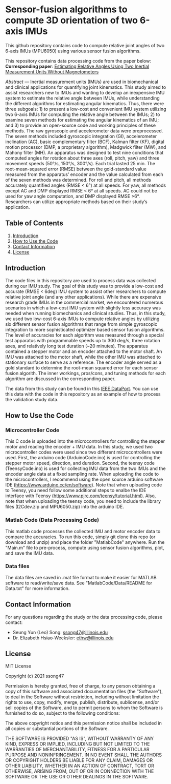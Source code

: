 # Sensor-fusion algorithms to compute 3D orientation of two 6-axis IMUs
This github repository contains code to compute relative joint angles of two 6-axis IMUs (MPU6050) using various sensor fusion algorithms.


This repository contains data processing code from the paper below:
<br> **Corresponding paper**: [Estimating Relative Angles Using Two Inertial Measurement Units Without Magnetometers](https://ieeexplore.ieee.org/abstract/document/9888780)


*Abstract* — Inertial measurement units (IMUs) are used in biomechanical and clinical applications for quantifying joint kinematics. This study aimed to assist researchers new to IMUs and wanting to develop an inexpensive IMU system to estimate the relative angle between IMUs, while understanding the different algorithms for estimating angular kinematics. Thus, there were three subgoals: 1) to present a low-cost and convenient IMU system utilizing two 6-axis IMUs for computing the relative angle between the IMUs; 2) to examine seven methods for estimating the angular kinematics of an IMU; and 3) to provide an open-source code and working principles of these methods. The raw gyroscopic and accelerometer data were preprocessed. The seven methods included gyroscopic integration (GI), accelerometer inclination (AC), basic complementary filter (BCF), Kalman filter (KF), digital motion processor (DMP, a proprietary algorithm), Madgwick filter (MW), and Mahony filter (MH). An apparatus was designed to test nine conditions that computed angles for rotation about three axes (roll, pitch, yaw) and three movement speeds (50°/s, 150°/s, 300°/s). Each trial lasted 25 min. The root-mean-squared error (RMSE) between the gold-standard value measured from the apparatus’ encoder and the value calculated from each of the seven methods was determined. For roll and pitch, all methods accurately quantified angles (RMSE < 6°) at all speeds. For yaw, all methods except AC and DMP displayed RMSE < 6° at all speeds. AC could not be used for yaw angle computation, and DMP displayed RMSE >6°. Researchers can utilize appropriate methods based on their study’s application.



## Table of Contents
1. [Introduction](#introduction)
2. [How to Use the Code](#how-to-use-the-code)
3. [Contact Information](#contact-information)
4. [License](#license)

## Introduction
The code files in this repository are used to process data was collected during our IMU study. The goal of this study was to provide a low-cost and accurate (RMSE < 6deg) IMU system to assist other researchers to compute relative joint angle (and any other applications). While there are expensive research grade IMUs in the commercial market, we encountered numerous scenarios in which a low-cost IMU system with slightly less accuracy was needed when running biomechanics and clinical studies. Thus, in this study, we used two low-cost 6-axis IMUs to compute relative angles by utilizing six different sensor fusion algorithms that range from simple gyroscopic integration to more sophisticated optimizer based sensor fusion algorithms. The level of accuracies for each algorithm was measured through a special test apparatus with programmable speeds up to 300 deg/s, three rotation axes, and relatively long test duration (~20 minutes). The apparatus contained a stepper motor and an encoder attached to the motor shaft. An IMU was attached to the motor shaft, while the other IMU was attached to stationary surface to serve as a reference. The encoder angle served as a gold standard to determine the root-mean squared error for each sensor fusion algorith. The inner workings, pros/cons, and tuning methods for each algorithm are discussed in the corresponding paper. 

The data from this study can be found in this [IEEE DataPort](https://ieee-dataport.org/open-access/estimating-relative-angle-between-two-6-axis-inertial-measurement-units-imus). You can use this data with the code in this repository as an example of how to process the validation study data.


## How to Use the Code
### Microcontroller Code
This C code is uploaded into the microcontrollers for controlling the stepper motor and reading the encoder + IMU data. In this study, we used two microcontroller codes were used since two different microcontrollers were used. First, the arduino code (ArduinoCode.ino) is used for controlling the stepper motor speed, direction, and duration. Second, the teensy code (TeensyCode.ino) is used for collecting IMU data from the two IMUs and the encoder angle data at a fixed sampling rate. When uploading the code to the microcontrollers, I recommend using the open source arduino software IDE (https://www.arduino.cc/en/software). Note that when uploading code to Teensy, you need follow some additional steps to enalbe the IDE interface with Teensy (https://www.pjrc.com/teensy/tutorial.html). Also, note that when uploading the teensy code, you need to include the library files (I2Cdev.zip and MPU6050.zip) into the arduino IDE. 

### Matlab Code (Data Processing Code)
This matlab code processes the collected IMU and motor encoder data to compare the accuracies. To run this code, simply git clone this repo (or download and unzip) and place the folder "MatlabCode" anywhere. Run the "Main.m" file to pre-process, compute using sensor fusion algorithms, plot, and save the IMU data.  

### Data files
The data files are saved in .mat file format to make it easier for MATLAB software to read/write/save data. See "MatlabCode/Data/README for Data.txt" for more information. 

## Contact Information
For any questions regarding the study or the data processing code, please contact:
- Seung Yun (Leo) Song: ssong47@illinois.edu
- Dr. Elizabeth Hsiao-Wecksler: ethw@illinois.edu

## License
MIT License

Copyright (c) 2021 ssong47

Permission is hereby granted, free of charge, to any person obtaining a copy
of this software and associated documentation files (the "Software"), to deal
in the Software without restriction, including without limitation the rights
to use, copy, modify, merge, publish, distribute, sublicense, and/or sell
copies of the Software, and to permit persons to whom the Software is
furnished to do so, subject to the following conditions:

The above copyright notice and this permission notice shall be included in all
copies or substantial portions of the Software.

THE SOFTWARE IS PROVIDED "AS IS", WITHOUT WARRANTY OF ANY KIND, EXPRESS OR
IMPLIED, INCLUDING BUT NOT LIMITED TO THE WARRANTIES OF MERCHANTABILITY,
FITNESS FOR A PARTICULAR PURPOSE AND NONINFRINGEMENT. IN NO EVENT SHALL THE
AUTHORS OR COPYRIGHT HOLDERS BE LIABLE FOR ANY CLAIM, DAMAGES OR OTHER
LIABILITY, WHETHER IN AN ACTION OF CONTRACT, TORT OR OTHERWISE, ARISING FROM,
OUT OF OR IN CONNECTION WITH THE SOFTWARE OR THE USE OR OTHER DEALINGS IN THE
SOFTWARE.
